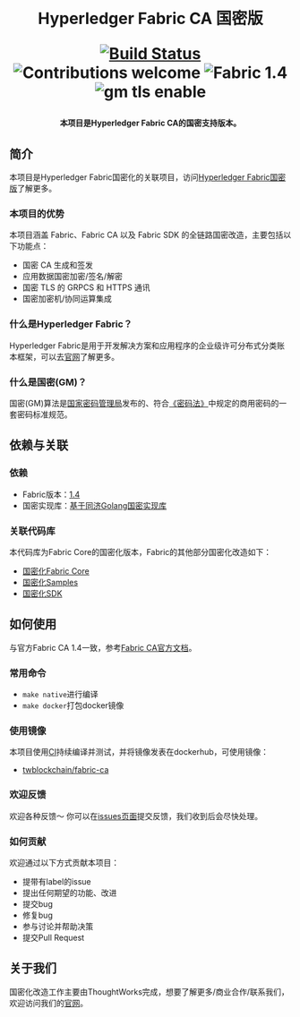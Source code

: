 <h1 align="center">
  <br>
  Hyperledger Fabric CA 国密版
  <br>
  <p align="center">
    <a href="https://ci.blockchain.thoughtworks.cn/blue/organizations/jenkins/fabric-gm%2Ffabric-ca/activity/">
      <img src="https://ci.blockchain.thoughtworks.cn/buildStatus/icon?job=fabric-gm%2Ffabric-ca" alt="Build Status">
    </a>
    <img src="https://img.shields.io/badge/contributions-welcome-orange.svg" alt="Contributions welcome">
    <img src="https://img.shields.io/badge/Fabric-1.4-blue" alt="Fabric 1.4">
    <img src="https://img.shields.io/badge/GM-enable-green" alt="gm tls enable">
  </p>
</h1>
<h4 align="center">本项目是Hyperledger Fabric CA的国密支持版本。</h4>

## 简介

本项目是Hyperledger Fabric国密化的关联项目，访问[Hyperledger Fabric国密版](https://github.com/tw-bc-group/fabric)了解更多。

### 本项目的优势
本项目涵盖 Fabric、Fabric CA 以及 Fabric SDK 的全链路国密改造，主要包括以下功能点：
* 国密 CA 生成和签发
* 应用数据国密加密/签名/解密
* 国密 TLS 的 GRPCS 和 HTTPS 通讯
* 国密加密机/协同运算集成

### 什么是Hyperledger Fabric？
Hyperledger Fabric是用于开发解决方案和应用程序的企业级许可分布式分类账本框架，可以去[官网](https://www.hyperledger.org/use/fabric)了解更多。

### 什么是国密(GM)？
国密(GM)算法是[国家密码管理局](https://www.oscca.gov.cn/)发布的、符合[《密码法》](http://www.npc.gov.cn/npc/c30834/201910/6f7be7dd5ae5459a8de8baf36296bc74.shtml)中规定的商用密码的一套密码标准规范。

## 依赖与关联

### 依赖
* Fabric版本：[1.4](https://github.com/hyperledger/fabric/tree/release-1.4)
* 国密实现库：[基于同济Golang国密实现库](https://github.com/Hyperledger-TWGC/tjfoc-gm)

### 关联代码库
本代码库为Fabric Core的国密化版本，Fabric的其他部分国密化改造如下：
* [国密化Fabric Core](https://github.com/tw-bc-group/fabric)
* [国密化Samples](https://github.com/tw-bc-group/fabric-samples)
* [国密化SDK](https://github.com/tw-bc-group/fabric-sdk-go)

## 如何使用
与官方Fabric CA 1.4一致，参考[Fabric CA官方文档](https://hyperledger-fabric-ca.readthedocs.io/en/release-1.4/)。

### 常用命令
* `make native`进行编译
* `make docker`打包docker镜像

### 使用镜像

本项目使用[CI](https://ci.blockchain.thoughtworks.cn/blue/organizations/jenkins/fabric-gm%2Ffabric-ca/activity/)持续编译并测试，并将镜像发表在dockerhub，可使用镜像：

* [twblockchain/fabric-ca](https://hub.docker.com/r/twblockchain/fabric-ca)

### 欢迎反馈
欢迎各种反馈～ 你可以在[issues页面](https://github.com/tw-bc-group/fabric-gm/issues)提交反馈，我们收到后会尽快处理。

### 如何贡献
欢迎通过以下方式贡献本项目：

* 提带有label的issue
* 提出任何期望的功能、改进
* 提交bug
* 修复bug
* 参与讨论并帮助决策
* 提交Pull Request

## 关于我们
国密化改造工作主要由ThoughtWorks完成，想要了解更多/商业合作/联系我们，欢迎访问我们的[官网](https://blockchain.thoughtworks.cn/)。
